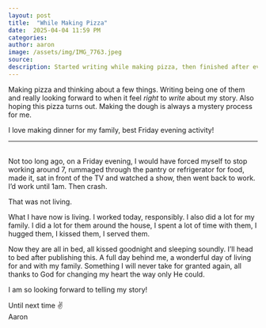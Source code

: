 ```yaml
---
layout: post
title:  "While Making Pizza"
date:  2025-04-04 11:59 PM
categories: 
author: aaron
image: /assets/img/IMG_7763.jpeg
source:
description: Started writing while making pizza, then finished after everyone was in bed.
---
```

Making pizza and thinking about a few things. Writing being one of them and really looking forward to when it feel *right* to *write* about my story. Also hoping this pizza turns out. Making the dough is always a mystery process for me. 

I love making dinner for my family, best Friday evening activity!

<hr />
<br />
Not too long ago, on a Friday evening, I would have forced myself to stop working around 7, rummaged through the pantry or refrigerator for food, made it, sat in front of the TV and watched a show, then went back to work. I’d work until 1am. Then crash. 

That was not living. 

What I have now is living. I worked today, responsibly. I also did a lot for my family. I did a lot for them around the house, I spent a lot of time with them, I hugged them, I kissed them, I served them. 

Now they are all in bed, all kissed goodnight and sleeping soundly. I’ll head to bed after publishing this. A full day behind me, a wonderful day of living for and with my family. Something I will never take for granted again, all thanks to God for changing my heart the way only He could. 

I am so looking forward to telling my story!

Until next time ✌️<br />
Aaron